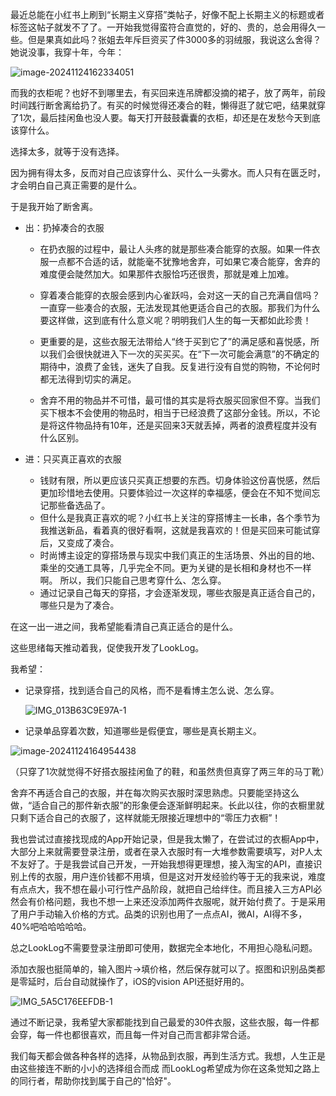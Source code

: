 最近总能在小红书上刷到“长期主义穿搭”类帖子，好像不配上长期主义的标题或者标签这帖子就发不了了。一开始我觉得蛮符合直觉的，好的、贵的，总会用得久一些。但是果真如此吗？张姐去年斥巨资买了件3000多的羽绒服，我说这么舍得？她说没事，我穿十年，今年：

![image-20241124162334051](https://pub-8dffc52979c34362aa2dbe3a43f0792a.r2.dev/image-20241124162334051.png)

而我的衣柜呢？也好不到哪里去，有买回来连吊牌都没摘的裙子，放了两年，前段时间践行断舍离给扔了。有买的时候觉得还凑合的鞋，懒得逛了就它吧，结果就穿了1次，最后挂闲鱼也没人要。每天打开鼓鼓囊囊的衣柜，却还是在发愁今天到底该穿什么。

选择太多，就等于没有选择。

因为拥有得太多，反而对自己应该穿什么、买什么一头雾水。而人只有在匮乏时，才会明白自己真正需要的是什么。

于是我开始了断舍离。

* 出：扔掉凑合的衣服

  * 在扔衣服的过程中，最让人头疼的就是那些凑合能穿的衣服。如果一件衣服一点都不合适的话，就能毫不犹豫地舍弃，可如果它凑合能穿，舍弃的难度便会陡然加大。如果那件衣服恰巧还很贵，那就是难上加难。
  * 穿着凑合能穿的衣服会感到内心雀跃吗，会对这一天的自己充满自信吗？一直穿一些凑合的衣服，无法发现其他更适合自己的衣服。那我们为什么要这样做，这到底有什么意义呢？明明我们人生的每一天都如此珍贵！

  * 更重要的是，这些衣服无法带给人“终于买到它了”的满足感和喜悦感，所以我们会很快就进入下一次的买买买。在“下一次可能会满意”的不确定的期待中，浪费了金钱，迷失了自我。反复进行没有自觉的购物，不论何时都无法得到切实的满足。
  * 舍弃不用的物品并不可惜，最可惜的其实是将衣服买回家但不穿。当我们买下根本不会使用的物品时，相当于已经浪费了这部分金钱。所以，不论是将这件物品持有10年，还是买回来3天就丢掉，两者的浪费程度并没有什么区别。

* 进：只买真正喜欢的衣服
  * 钱财有限，所以更应该只买真正想要的东西。切身体验这份喜悦感，然后更加珍惜地去使用。只要体验过一次这样的幸福感，便会在不知不觉间忘记那些备选品了。
  * 但什么是我真正喜欢的呢？小红书上关注的穿搭博主一长串，各个季节为我推送新品，看着真的很好看啊，这就是我喜欢的！但是买回来可能试穿后，又变成了凑合。
  * 时尚博主设定的穿搭场景与现实中我们真正的生活场景、外出的目的地、乘坐的交通工具等，几乎完全不同。更为关键的是长相和身材也不一样啊。 所以，我们只能自己思考穿什么、怎么穿。
  * 通过记录自己每天的穿搭，才会逐渐发现，哪些衣服是真正适合自己的，哪些只是为了凑合。

在这一出一进之间，我希望能看清自己真正适合的是什么。

这些思绪每天推动着我，促使我开发了LookLog。

我希望：

* 记录穿搭，找到适合自己的风格，而不是看博主怎么说、怎么穿。

  ![IMG_013B63C9E97A-1](https://pub-8dffc52979c34362aa2dbe3a43f0792a.r2.dev/IMG_013B63C9E97A-1.jpeg)

* 记录单品穿着次数，知道哪些是假便宜，哪些是真长期主义。

![image-20241124164954438](https://pub-8dffc52979c34362aa2dbe3a43f0792a.r2.dev/image-20241124164954438.png)

（只穿了1次就觉得不好搭衣服挂闲鱼了的鞋，和虽然贵但真穿了两三年的马丁靴）

舍弃不再适合自己的衣服，并在每次购买衣服时深思熟虑。只要能坚持这么做，“适合自己的那件新衣服”的形象便会逐渐鲜明起来。长此以往，你的衣橱里就只剩下适合自己的衣服了，这样就能无限接近理想中的“零压力衣橱”！


我也尝试过直接找现成的App开始记录，但是我太懒了，在尝试过的衣橱App中，大部分上来就需要登录注册，或者在录入衣服时有一大堆参数需要填写，对P人太不友好了。于是我尝试自己开发，一开始我想得更理想，接入淘宝的API，直接识别上传的衣服，用户连价钱都不用填，但是这对开发经验约等于无的我来说，难度有点点大，我不想在最小可行性产品阶段，就把自己给绊住。而且接入三方API必然会有价格问题，我也不想一上来还没添加两件衣服呢，就开始付费了。于是采用了用户手动输入价格的方式。品类的识别也用了一点点AI，微AI，AI得不多，40%吧哈哈哈哈哈。

总之LookLog不需要登录注册即可使用，数据完全本地化，不用担心隐私问题。

添加衣服也挺简单的，输入图片->填价格，然后保存就可以了。抠图和识别品类都是零延时，后台自动就操作了，iOS的vision API还挺好用的。

![IMG_5A5C176EEFDB-1](https://pub-8dffc52979c34362aa2dbe3a43f0792a.r2.dev/IMG_5A5C176EEFDB-1.jpeg)

通过不断记录，我希望大家都能找到自己最爱的30件衣服，这些衣服，每一件都会穿，每一件也都很喜欢，而且每一件对自己而言都非常合适。


我们每天都会做各种各样的选择，从物品到衣服，再到生活方式。我想，人生正是由这些接连不断的小小的选择组合而成 而LookLog希望成为你在这条觉知之路上的同行者，帮助你找到属于自己的"恰好"。